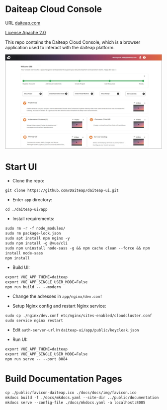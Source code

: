 # Daiteap Cloud Console

URL [daiteap.com](https://www.daiteap.com/)

[License Apache 2.0](./LICENSE)

This repo contains the Daiteap Cloud Console, which is a browser application used to interact with the daiteap platform.

![Daiteap Console](./img/Console_Start_Screen_GitHub_small.png)

# Start UI

- Clone the repo:
```
git clone https://github.com/Daiteap/daiteap-ui.git
```

- Enter `app` directory:
```
cd ./daiteap-ui/app
```

- Install requirements:
```
sudo rm -r -f node_modules/
sudo rm package-lock.json
sudo apt install npm nginx -y
sudo npm install -g @vue/cli
sudo npm uninstall node-sass -g && npm cache clean --force && npm install node-sass
npm install
```

- Build UI:
```
export VUE_APP_THEME=daiteap
export VUE_APP_SINGLE_USER_MODE=False
npm run build -- --modern
```

- Change the adresses in `app/nginx/dev.conf`

- Setup Nginx config and restart Nginx service:
```
sudo cp ./nginx/dev.conf etc/nginx/sites-enabled/cloudcluster.conf
sudo service nginx restart
```

- Edit `auth-server-url` in `daiteap-ui/app/public/keycloak.json`

- Run UI:
```
export VUE_APP_THEME=daiteap
export VUE_APP_SINGLE_USER_MODE=False
npm run serve -- --port 8084
```

# Build Documentation Pages
```
cp ./public/favicon-daiteap.ico ./docs/docs/img/favicon.ico
mkdocs build -f ./docs/mkdocs.yaml --site-dir ../public/documentation
mkdocs serve --config-file ./docs/mkdocs.yaml -a localhost:8085
```